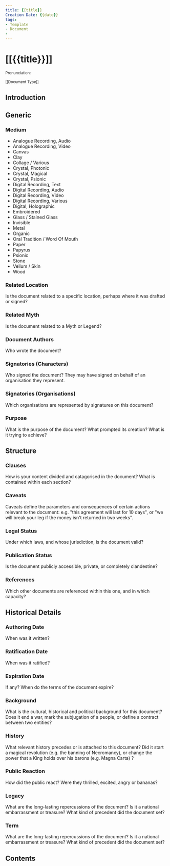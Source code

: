 ```yaml
---
title: {{title}}
Creation Date: {{date}}
tags:
- Template
- Document
- 
---
```


# [[{{title}}]]
<small>Pronunciation:</small>

<small>[[Document Type]]</small>

## Introduction

## Generic

### Medium
- Analogue Recording, Audio
- Analogue Recording, Video
- Canvas
- Clay
- Collage / Various
- Crystal, Photonic
- Crystal, Magical
- Crystal, Psionic
- Digital Recording, Text
- Digital Recording, Audio
- Digital Recording, Video
- Digital Recording, Various
- Digital, Holographic
- Embroidered
- Glass / Stained Glass
- Invisible
- Metal
- Organic
- Oral Tradition / Word Of Mouth
- Paper
- Papyrus
- Psionic
- Stone
- Vellum / Skin
- Wood

### Related Location
Is the document related to a specific location, perhaps where it was drafted or signed?

### Related Myth
Is the document related to a Myth or Legend?

### Document Authors
Who wrote the document?

### Signatories (Characters)
Who signed the document? They may have signed on behalf of an organisation they represent.

### Signatories (Organisations)
Which organisations are represented by signatures on this document?

### Purpose
What is the purpose of the document? What prompted its creation? What is it trying to achieve?

## Structure

### Clauses
How is your content divided and catagorised in the document? What is contained within each section?

### Caveats
Caveats define the parameters and consequences of certain actions relevant to the document: e.g. "this agreement will last for 10 days", or "we will break your leg if the money isn't returned in two weeks".

### Legal Status
Under which laws, and whose jurisdiction, is the document valid?

### Publication Status
Is the document publicly accessible, private, or completely clandestine?

### References
Which other documents are referenced within this one, and in which capacity?

## Historical Details

### Authoring Date
When was it written?

### Ratification Date
When was it ratified?

### Expiration Date
If any? When do the terms of the document expire?

### Background
What is the cultural, historical and political background for this document? Does it end a war, mark the subjugation of a people, or define a contract between two entities?

### History
What relevant history precedes or is attached to this document? Did it start a magical revolution (e.g. the banning of Necromancy), or change the power that a King holds over his barons (e.g. Magna Carta) ?

### Public Reaction
How did the public react? Were they thrilled, excited, angry or bananas?

### Legacy
What are the long-lasting repercussions of the document? Is it a national embarrassment or treasure? What kind of precedent did the document set?

### Term
What are the long-lasting repercussions of the document? Is it a national embarrassment or treasure? What kind of precedent did the document set?

## Contents